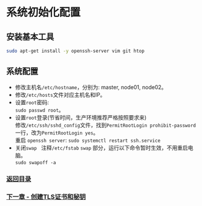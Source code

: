 # 系统初始化配置

## 安装基本工具
```bash
sudo apt-get install -y openssh-server vim git htop
```

## 系统配置

* 修改主机名`/etc/hostname`，分别为: master, node01, node02。
* 修改`/etc/hosts`文件对应主机名和IP。
* 设置`root`密码:  
`sudo passwd root`。
* 设置`root`登录(节省时间，生产环境推荐严格按照要求来)  
修改`/etc/ssh/sshd_config`文件，找到`PermitRootLogin prohibit-password`一行，改为`PermitRootLogin yes`。  
重启 `openssh server`: `sudo systemctl restart ssh.service`
* 关闭`swap`  
注释`/etc/fstab` `swap` 部分，运行以下命令暂时生效，不用重启电脑。  
`sudo swapoff -a`

### [返回目录](https://github.com/MulticsYin/MulticsKubernetes#kubernetes-%E4%BA%8C%E8%BF%9B%E5%88%B6%E9%83%A8%E7%BD%B2)
### [下一章 - 创建TLS证书和秘钥](https://github.com/MulticsYin/MulticsKubernetes/blob/master/artcle/002-create-tls-and-secret-key.md#%E5%88%9B%E5%BB%BAtls%E8%AF%81%E4%B9%A6%E5%92%8C%E7%A7%98%E9%92%A5)
